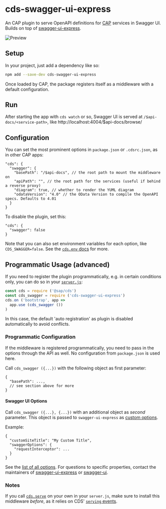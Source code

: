 # cds-swagger-ui-express

An CAP plugin to serve OpenAPI definitions for [CAP](https://cap.cloud.sap) services in Swagger UI.
Builds on top of [swagger-ui-express](https://www.npmjs.com/package/swagger-ui-express).

![Preview](https://raw.githubusercontent.com/chgeo/cds-swagger-ui-express/main/assets/cds-swagger-ui.png)

## Setup

In your project, just add a dependency like so:
```sh
npm add --save-dev cds-swagger-ui-express
```

Once loaded by CAP, the package registers itself as a middleware with a default configuration.

## Run

After starting the app with `cds watch` or so, Swagger UI is served at `/$api-docs/<service-path>`, like http://localhost:4004/$api-docs/browse/

## Configuration

You can set the most prominent options in `package.json` or `.cdsrc.json`, as in other CAP apps:
```jsonc
"cds": {
  "swagger": {
    "basePath": "/$api-docs", // the root path to mount the middleware on
    "apiPath": "", // the root path for the services (useful if behind a reverse proxy)
    "diagram": true, // whether to render the YUML diagram
    "odataVersion": "4.0" // the OData Version to compile the OpenAPI specs. Defaults to 4.01
  }
}
```

To disable the plugin, set this:
```jsonc
"cds": {
  "swagger": false
}
```

Note that you can also set environment variables for each option, like `CDS_SWAGGER=false`.  See the [`cds.env` docs](https://cap.cloud.sap/docs/node.js/cds-env#process-env) for more.


## Programmatic Usage (advanced)

If you need to register the plugin programmatically, e.g. in certain conditions only, you can do so in your [`server.js`](https://cap.cloud.sap/docs/node.js/cds-server#custom-server-js):

```js
const cds = require ('@sap/cds')
const cds_swagger = require ('cds-swagger-ui-express')
cds.on ('bootstrap', app =>
  app.use (cds_swagger ())
)
```

In this case, the default 'auto registration' as plugin is disabled automatically to avoid conflicts.

### Programmatic Configuration

If the middleware is registered programmatically, you need to pass in the options through the API as well. No configuration from `package.json` is used here.

Call `cds_swagger ({...})` with the following object as first parameter:
```jsonc
{
  "basePath": ...,
  // see section above for more
}
```

#### Swagger UI Options

Call `cds_swagger ({...}, {...})` with an additional object as <em>second</em> parameter. This object is passed to `swagger-ui-express` as [custom options](https://www.npmjs.com/package/swagger-ui-express#user-content-custom-swagger-options).

Example:

```jsonc
{
  "customSiteTitle": "My Custom Title",
  "swaggerOptions": {
    "requestInterceptor": ...
  }
}
```

See the [list of all options](https://github.com/swagger-api/swagger-ui/blob/master/docs/usage/configuration.md).
For questions to specific properties, contact the maintainers of [swagger-ui-express](https://www.npmjs.com/package/swagger-ui-express) or [swagger-ui](https://github.com/swagger-api/swagger-ui).

### Notes

If you call [`cds.serve`](https://cap.cloud.sap/docs/node.js/cds-serve#cds-serve) on your own in your `server.js`, make sure to install this middleware _before_, as it relies on CDS' [`serving` events](https://cap.cloud.sap/docs/node.js/cds-server#cdson--serving-service).
